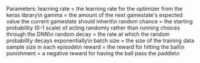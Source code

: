 Parameters:
  learning rate = the learning rate for the optimizer from the keras library\n
  gamma = the amount of the next gamestate's expected value the current gamestate should inherit\n
  random chance = the starting probability (0-1 scale) of acting randomly rather than running choices through the DNN\n
  random decay = the rate at which the random probability decays exponentially\n
  batch size = the size of the training data sample size in each episode\n
  reward = the reward for hitting the ball\n
  punishment = a negative reward for having the ball pass the paddle\n
